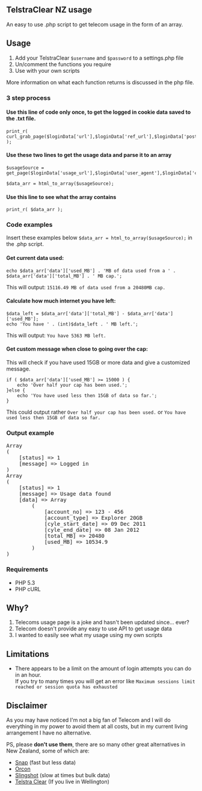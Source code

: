 ## TelstraClear NZ usage
An easy to use .php script to get telecom usage in the form of an array. 

## Usage
1. Add your TelstraClear `$username` and `$password` to a settings.php file
2. Un/comment the functions you require
3. Use with your own scripts

More information on what each function returns is discussed in the php file.

### 3 step process
#### Use this line of code only once, to get the logged in cookie data saved to the .txt file.
    print_r( curl_grab_page($loginData['url'],$loginData['ref_url'],$loginData['post_fields'],$loginData['user_agent'],$loginData['coockie_location']) );

#### Use these two lines to get the usage data and parse it to an array

    $usageSource = get_page($loginData['usage_url'],$loginData['user_agent'],$loginData['coockie_location']);

    $data_arr = html_to_array($usageSource);

#### Use this line to see what the array contains
    print_r( $data_arr );


### Code examples
Insert these examples below `$data_arr = html_to_array($usageSource);` in the .php script.

#### Get current data used:
    echo $data_arr['data']['used_MB'] . 'MB of data used from a ' . $data_arr['data']['total_MB'] . ' MB cap.';
This will output: `15116.49 MB of data used from a 20480MB cap.`

#### Calculate how much internet you have left:
    $data_left = $data_arr['data']['total_MB'] - $data_arr['data']['used_MB'];
    echo 'You have ' . (int)$data_left . ' MB left.';
This will output: `You have 5363 MB left.`

#### Get custom message when close to going over the cap:
This will check if you have used 15GB or more data and give a customized message.

    if ( $data_arr['data']['used_MB'] >= 15000 ) {
	    echo 'Over half your cap has been used.';
    }else {
	    echo 'You have used less then 15GB of data so far.';
    }
This could output rather `Over half your cap has been used.` or `You have used less then 15GB of data so far.`

### Output example
<pre>Array
(
    [status] => 1
    [message] => Logged in
)
Array
(
    [status] => 1
    [message] => Usage data found
    [data] => Array
        (
            [account_no] => 123 - 456
            [account_type] => Explorer 20GB
            [cyle_start_date] => 09 Dec 2011
            [cyle_end_date] => 08 Jan 2012
            [total_MB] => 20480
            [used_MB] => 10534.9
        )
)</pre>

### Requirements
* PHP 5.3
* PHP cURL

## Why?
1. Telecoms usage page is a joke and hasn't been updated since… ever?
2. Telecom doesn't provide any easy to use API to get usage data
3. I wanted to easily see what my usage using my own scripts

## Limitations
* There appears to be a limit on the amount of login attempts you can do in an hour. <br /> If you try to many times you will get an error like `Maximum sessions limit reached or session quota has exhausted`


## Disclaimer
As you may have noticed I'm not a big fan of Telecom and I will do everything in my power to avoid them at all costs, but in my current living arrangement I have no alternative.

PS, please **don't use them**, there are so many other great alternatives in New Zealand, some of which are:

* [Snap](http://www.snap.net.nz/) (fast but less data)
* [Orcon](http://www.orcon.net.nz/)
* [Slingshot](http://www.slingshot.co.nz/) (slow at times but bulk data)
* [Telstra Clear](http://www.telstraclear.co.nz/residential/inhome/) (If you live in Wellington) 